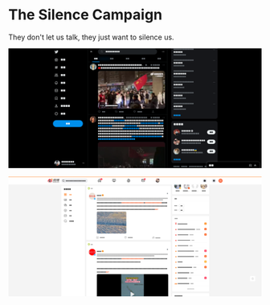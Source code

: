 # The Silence Campaign

They don't let us talk, they just want to silence us.

![Twitter](./screenshots/1.png)

![Weibo](./screenshots/2.png)